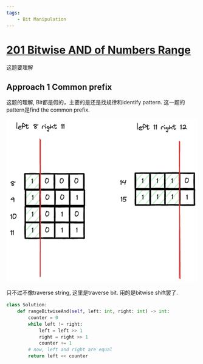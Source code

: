 ```yaml
---
tags:
    - Bit Manipulation
---
```

# [201 Bitwise AND of Numbers Range](https://leetcode.com/problems/bitwise-and-of-numbers-range/description/)


这题要理解


## Approach 1 Common prefix

这题的理解, Bit都是假的，主要的是还是找规律和identify pattern. 这一题的pattern是find the common prefix.

![](./assets/1.excalidraw.png)

只不过不像traverse string, 这里是traverse bit. 用的是bitwise shift罢了.

```python
class Solution:
    def rangeBitwiseAnd(self, left: int, right: int) -> int:
        counter = 0
        while left != right:
            left = left >> 1
            right = right >> 1
            counter += 1
        # now, left and right are equal
        return left << counter
```


